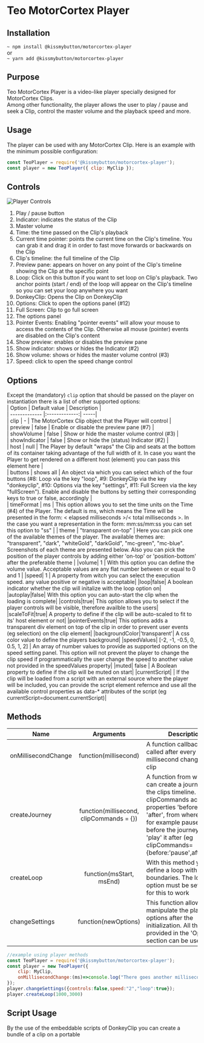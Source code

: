 
# Teo MotorCortex Player  
## Installation    
```~ npm install @kissmybutton/motorcortex-player```    
or    
```~ yarn add @kissmybutton/motorcortex-player```    
## Purpose    
Teo MotorCortex Player is a video-like player specially designed for MotorCortex Clips.    
Among other functionality, the player allows the user to play / pause and seek a Clip, control the master volume and the playback speed and more.    
## Usage    
The player can be used with any MotorCortex Clip. Here is an example with the minimum possible configuration:    
```javascript    
const TeoPlayer = require('@kissmybutton/motorcortex-player');    
const player = new TeoPlayer({ clip: MyClip });    
```    
## Controls 
![Player Controls](https://donkey-spaces.ams3.digitaloceanspaces.com/assets/motorcortex-player/teo-player-numbers.png)
1. Play / pause button  
2. Indicator: indicates the status of the Clip  
3. Master volume  
4. Time: the time passed on the Clip's playback  
5. Current time pointer: points the current time on the Clip's timeline. You can grab it and drag it in order to fast move forwards or backwards on the Clip  
6. Clip's timeline: the full timeline of the Clip  
7. Preview pane: appears on hover on any point of the Clip's timeline showing the Clip at the specific point  
8. Loop: Click on this button if you want to set loop on Clip's playback. Two anchor points (start / end) of the loop will appear on the Clip's timeline so you can set your loop anywhere you want  
9. DonkeyClip: Opens the Clip on DonkeyClip  
10. Options: Click to open the options panel (#12)  
11. Full Screen: Clip to go full screen  
12. The options panel  
13. Pointer Events: Enabling "pointer events" will allow your mouse to access the contents of the Clip. Otherwise all mouse (pointer) events are disabled on the Clip's content  
14. Show preview: enables or disables the preview pane  
15. Show indicator: shows or hides the Indicator (#2)  
16. Show volume: shows or hides the master volume control (#3)  
17. Speed: click to open the speed change control

## Options    
Except the (mandatory) `clip` option that should be passed on the player on instantiation there is a list of other supported options:    
| Option        | Default value           | Description  |    
| ------------- |:-------------:| -----|    
| clip      | - | The MotorCortex Clip object that the Player will control |    
| preview      | false      |   Enable or disable the preview pane (#7)  |    
| showVolume      | false      |   Show or hide the master volume control (#3)  |   
| showIndicator      | false      |   Show or hide the (status) Indicator (#2)  |  
| host      | null      |   The Player by default "wraps" the Clip and seats at the bottom of its container taking advantage of the full width of it. In case you want the Player to get rendered on a different host (element) you can pass this element here  |  
| buttons      | shows all      |   An object via which you can select which of the four buttons (#8: Loop via the key "loop", #9: DonkeyClip via the key "donkeyclip", #10: Options via the key "settings", #11: Full Screen via the key "fullScreen"). Enable and disable the buttons by setting their corresponding keys to true or false, accordingly  |  
| timeFormat      |   ms    |   This option allows you to set the time units on the Time (#4) of the Player. The default is ms, which means the Time will be presented in the form: < elapsed milliseconds >/< total milliseconds >. In the case you want a representation in the form: mm:ss/mm:ss you can set this option to "ss"  |
| theme      | "transparent on-top" |   Here you can pick one of the available themes of the player. The available themes are: "transparent", "dark", "whiteGold", "darkGold", "mc-green", "mc-blue". Screenshots of each theme are presented below. Also you can pick the position of the player controls by adding either 'on-top' or 'position-bottom' after the preferable theme  |
|volume| 1 | With this option you can define the volume value. Acceptable values are any flat number between or equal to 0 and 1 |
|speed| 1 | A property from witch you can select the execution speed. any value positive or negative is acceptable|
|loop|false| A boolean indicator whether the clip will initalize with the loop option on|
|autoplay|false| With this option you can auto-start the clip when the loading is complete|
|controls|true| This option allows you to select if the player controls will be visible, therefore availble to the users|
|scaleToFit|true| A property to define if the clip will be auto-scaled to fit to its' host element or not|
|pointerEvents|true| This options adds a transparent div element on top of the clip in order to prevent user events (eg selection) on the clip element|
|backgroundColor|'transparent'| A css color value to define the players background|
|speedValues|  [-2, -1, -0.5, 0, 0.5, 1, 2] | An array of number values to provide as supported options on the speed setting panel. This option will not prevent the player to change the clip speed if programmatically the user change the speed to another value not provided in the speedValues property|
|muted| false | A Boolean property to define if the clip will be muted on start|
|currentScript| <script></script>| If the clip will be loaded from a script with an external source where the player will be included, you can provide the script element refernce and use all the available control properties as data-* attributes of the script (eg currentScript=document.currentScript)|

## Methods
| Name        | Arguments           | Description  |    
| ------------- |:-------------:| -----|   
|onMillisecondChange|function(millisecond)|A function callback to be called after every millisecond change of the clip|
|createJourney|function(millisecond, clipCommands = {})| A function from witch you can create a journey over the clips timeline. The clipCommands accepts the properties 'before' and 'after', from where you can for example pause the clip before the journey and 'play' it after (eg clipCommands={before:'pause',after:'play'}|
|createLoop|function(msStart, msEnd)| With this method your can define a loop with boundaries. The loop option must be set to true for this to work|
|changeSettings|function(newOptions)| This function allows you to manipulate the player options after the initialization. All the options provided in the 'Options' section can be used here|

```javascript
//example using player methods
const TeoPlayer = require('@kissmybutton/motorcortex-player');    
const player = new TeoPlayer({
    clip: MyClip,
    onMillisecondChange:(ms)=>console.log("There goes another millisecond. I am gonna live forever")
});
player.changeSettings({controls:false,speed:"2","loop":true});
player.createLoop(1000,3000)
```


## Script Usage
By the use of the embeddable scripts of DonkeyClip you can create a bundle of a clip on a portable <script> that can be placed anywhere inside any html page. This script not only builds the clip but also wrapps it, out of the box, with this player. 
Here's a typical use of an embeddable script, with all of the supported attrs present:
```html
<script src="https://staging-api.donkeyclip.com/embed/xxxxxxxx-xxxx/"
    data-width="100%"
    data-height="100%"
    data-preview
    data-show-volume
    data-show-indicator
    data-controls
    data-autoplay
    data-scale-to-fit
    data-loop
    data-pointer-events
    data-muted
    data-theme="mc-blue"
    data-speed="2"
    data-volume="0.8"
></script>
```
All of the data attrs can be manipulated after the initialization and on-the-fly will update the player control settings status, witch practically means that the developer can manipulate the Clip through the scrip element. With this feature you can delete the `data-controls` attribute from the script and create your own player controls if that's what you want. The minimum properties for a plug-n-play clip via the script method are
```html
<script src="https://staging-api.donkeyclip.com/embed/xxxxxxxx-xxxx/" data-scale-to-fit/>
```
## Themes 
### dark
![Player Controls](https://donkey-spaces.ams3.digitaloceanspaces.com/assets/motorcortex-player/dark.png)
### whiteGold
![Player Controls](https://donkey-spaces.ams3.digitaloceanspaces.com/assets/motorcortex-player/whiteGold.png)
### darkGold
![Player Controls](https://donkey-spaces.ams3.digitaloceanspaces.com/assets/motorcortex-player/darkGold.png)
### mc-green
![Player Controls](https://donkey-spaces.ams3.digitaloceanspaces.com/assets/motorcortex-player/mc-green.png)
### mc-blue
![Player Controls](https://donkey-spaces.ams3.digitaloceanspaces.com/assets/motorcortex-player/mc-blue.png)

## License
[MIT License](https://opensource.org/licenses/MIT)

  
[![Kiss My Button](https://presskit.kissmybutton.gr/logos/kissmybutton-logo-small.png)](https://kissmybutton.gr)
